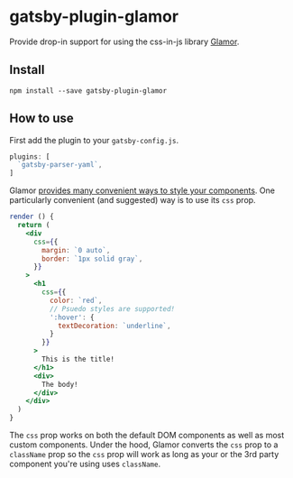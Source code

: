 # gatsby-plugin-glamor

Provide drop-in support for using the css-in-js library
[Glamor](https://github.com/threepointone/glamor).

## Install

`npm install --save gatsby-plugin-glamor`

## How to use

First add the plugin to your `gatsby-config.js`.

```javascript
plugins: [
  `gatsby-parser-yaml`,
]
```

Glamor [provides many convenient ways to style your
components](https://github.com/threepointone/glamor/blob/master/docs/howto.md).
One particularly convenient (and suggested) way is to use its `css`
prop.

```jsx
render () {
  return (
    <div
      css={{
        margin: `0 auto`,
        border: `1px solid gray`,
      }}
    >
      <h1
        css={{
          color: `red`,
          // Psuedo styles are supported!
          ':hover': {
            textDecoration: `underline`,
          }
        }}
      >
        This is the title!
      </h1>
      <div>
        The body!
      </div>
    </div>
  )
}
```

The `css` prop works on both the default DOM components as well as most
custom components. Under the hood, Glamor converts the `css` prop to a
`className` prop so the `css` prop will work as long as your or the 3rd
party component you're using uses `className`.

